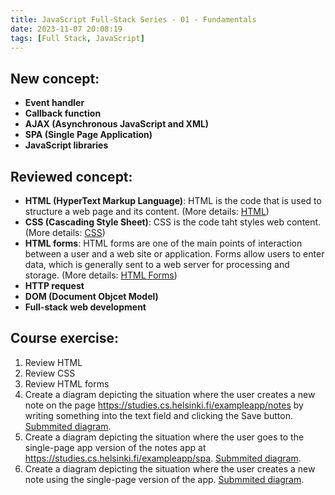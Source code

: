 ```yaml
---
title: JavaScript Full-Stack Series - 01 - Fundamentals
date: 2023-11-07 20:08:19
tags: [Full Stack, JavaScript]
---
```


## New concept:

- **Event handler**
- **Callback function**
- **AJAX (Asynchronous JavaScript and XML)**
- **SPA (Single Page Application)**
- **JavaScript libraries**

## Reviewed concept:

- **HTML (HyperText Markup Language)**: HTML is the code that is used to structure a web page and its content. (More details: [HTML](https://developer.mozilla.org/en-US/docs/Learn/Getting_started_with_the_web/HTML_basics))
- **CSS (Cascading Style Sheet)**: CSS is the code taht styles web content. (More details: [CSS](https://developer.mozilla.org/en-US/docs/Learn/Getting_started_with_the_web/CSS_basics))
- **HTML forms**: HTML forms are one of the main points of interaction between a user and a web site or application. Forms allow users to enter data, which is generally sent to a web server for processing and storage. (More details: [HTML Forms](https://developer.mozilla.org/en-US/docs/Learn/Forms/Your_first_form))
- **HTTP request**
- **DOM (Document Objcet Model)**
- **Full-stack web development**

## Course exercise:

1. Review HTML
2. Review CSS
3. Review HTML forms
4. Create a diagram depicting the situation where the user creates a new note on the page https://studies.cs.helsinki.fi/exampleapp/notes by writing something into the text field and clicking the Save button. [Submmited diagram](https://github.com/Dogecat0/fullstack_open/blob/main/part0/new_note_diagram.md).
5. Create a diagram depicting the situation where the user goes to the single-page app version of the notes app at https://studies.cs.helsinki.fi/exampleapp/spa. [Submmited diagram](https://github.com/Dogecat0/fullstack_open/blob/main/part0/spa_diagram.md).
6. Create a diagram depicting the situation where the user creates a new note using the single-page version of the app. [Submmited diagram](https://github.com/Dogecat0/fullstack_open/blob/main/part0/new_note_spa_diagram.md).